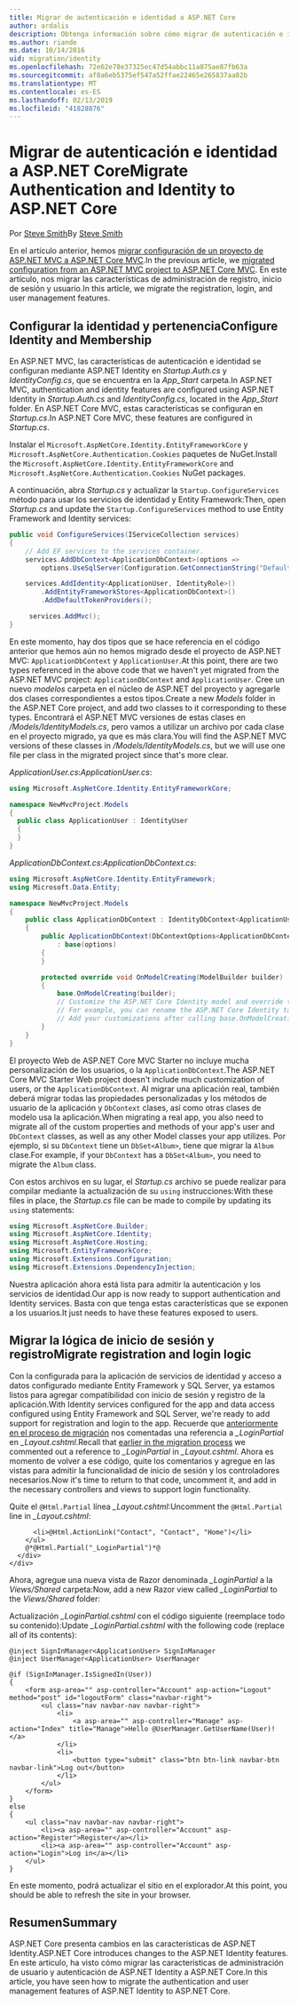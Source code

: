 ```yaml
---
title: Migrar de autenticación e identidad a ASP.NET Core
author: ardalis
description: Obtenga información sobre cómo migrar de autenticación e identidad de un proyecto ASP.NET MVC a un proyecto de ASP.NET Core MVC.
ms.author: riande
ms.date: 10/14/2016
uid: migration/identity
ms.openlocfilehash: 72e62e78e37325ec47d54abbc11a875ae87fb63a
ms.sourcegitcommit: af8a6eb5375ef547a52ffae22465e265837aa82b
ms.translationtype: MT
ms.contentlocale: es-ES
ms.lasthandoff: 02/13/2019
ms.locfileid: "41828876"
---
```

# <a name="migrate-authentication-and-identity-to-aspnet-core"></a><span data-ttu-id="a508f-103">Migrar de autenticación e identidad a ASP.NET Core</span><span class="sxs-lookup"><span data-stu-id="a508f-103">Migrate Authentication and Identity to ASP.NET Core</span></span>

<span data-ttu-id="a508f-104">Por [Steve Smith](https://ardalis.com/)</span><span class="sxs-lookup"><span data-stu-id="a508f-104">By [Steve Smith](https://ardalis.com/)</span></span>

<span data-ttu-id="a508f-105">En el artículo anterior, hemos [migrar configuración de un proyecto de ASP.NET MVC a ASP.NET Core MVC](xref:migration/configuration).</span><span class="sxs-lookup"><span data-stu-id="a508f-105">In the previous article, we [migrated configuration from an ASP.NET MVC project to ASP.NET Core MVC](xref:migration/configuration).</span></span> <span data-ttu-id="a508f-106">En este artículo, nos migrar las características de administración de registro, inicio de sesión y usuario.</span><span class="sxs-lookup"><span data-stu-id="a508f-106">In this article, we migrate the registration, login, and user management features.</span></span>

## <a name="configure-identity-and-membership"></a><span data-ttu-id="a508f-107">Configurar la identidad y pertenencia</span><span class="sxs-lookup"><span data-stu-id="a508f-107">Configure Identity and Membership</span></span>

<span data-ttu-id="a508f-108">En ASP.NET MVC, las características de autenticación e identidad se configuran mediante ASP.NET Identity en *Startup.Auth.cs* y *IdentityConfig.cs*, que se encuentra en la *App_Start* carpeta.</span><span class="sxs-lookup"><span data-stu-id="a508f-108">In ASP.NET MVC, authentication and identity features are configured using ASP.NET Identity in *Startup.Auth.cs* and *IdentityConfig.cs*, located in the *App_Start* folder.</span></span> <span data-ttu-id="a508f-109">En ASP.NET Core MVC, estas características se configuran en *Startup.cs*.</span><span class="sxs-lookup"><span data-stu-id="a508f-109">In ASP.NET Core MVC, these features are configured in *Startup.cs*.</span></span>

<span data-ttu-id="a508f-110">Instalar el `Microsoft.AspNetCore.Identity.EntityFrameworkCore` y `Microsoft.AspNetCore.Authentication.Cookies` paquetes de NuGet.</span><span class="sxs-lookup"><span data-stu-id="a508f-110">Install the `Microsoft.AspNetCore.Identity.EntityFrameworkCore` and `Microsoft.AspNetCore.Authentication.Cookies` NuGet packages.</span></span>

<span data-ttu-id="a508f-111">A continuación, abra *Startup.cs* y actualizar la `Startup.ConfigureServices` método para usar los servicios de identidad y Entity Framework:</span><span class="sxs-lookup"><span data-stu-id="a508f-111">Then, open *Startup.cs* and update the `Startup.ConfigureServices` method to use Entity Framework and Identity services:</span></span>

```csharp
public void ConfigureServices(IServiceCollection services)
{
    // Add EF services to the services container.
    services.AddDbContext<ApplicationDbContext>(options =>
        options.UseSqlServer(Configuration.GetConnectionString("DefaultConnection")));

    services.AddIdentity<ApplicationUser, IdentityRole>()
        .AddEntityFrameworkStores<ApplicationDbContext>()
        .AddDefaultTokenProviders();

     services.AddMvc();
}
```

<span data-ttu-id="a508f-112">En este momento, hay dos tipos que se hace referencia en el código anterior que hemos aún no hemos migrado desde el proyecto de ASP.NET MVC: `ApplicationDbContext` y `ApplicationUser`.</span><span class="sxs-lookup"><span data-stu-id="a508f-112">At this point, there are two types referenced in the above code that we haven't yet migrated from the ASP.NET MVC project: `ApplicationDbContext` and `ApplicationUser`.</span></span> <span data-ttu-id="a508f-113">Cree un nuevo *modelos* carpeta en el núcleo de ASP.NET del proyecto y agregarle dos clases correspondientes a estos tipos.</span><span class="sxs-lookup"><span data-stu-id="a508f-113">Create a new *Models* folder in the ASP.NET Core project, and add two classes to it corresponding to these types.</span></span> <span data-ttu-id="a508f-114">Encontrará el ASP.NET MVC versiones de estas clases en */Models/IdentityModels.cs*, pero vamos a utilizar un archivo por cada clase en el proyecto migrado, ya que es más clara.</span><span class="sxs-lookup"><span data-stu-id="a508f-114">You will find the ASP.NET MVC versions of these classes in */Models/IdentityModels.cs*, but we will use one file per class in the migrated project since that's more clear.</span></span>

<span data-ttu-id="a508f-115">*ApplicationUser.cs*:</span><span class="sxs-lookup"><span data-stu-id="a508f-115">*ApplicationUser.cs*:</span></span>

```csharp
using Microsoft.AspNetCore.Identity.EntityFrameworkCore;

namespace NewMvcProject.Models
{
  public class ApplicationUser : IdentityUser
  {
  }
}
```

<span data-ttu-id="a508f-116">*ApplicationDbContext.cs*:</span><span class="sxs-lookup"><span data-stu-id="a508f-116">*ApplicationDbContext.cs*:</span></span>

```csharp
using Microsoft.AspNetCore.Identity.EntityFramework;
using Microsoft.Data.Entity;

namespace NewMvcProject.Models
{
    public class ApplicationDbContext : IdentityDbContext<ApplicationUser>
    {
        public ApplicationDbContext(DbContextOptions<ApplicationDbContext> options)
            : base(options)
        {
        }

        protected override void OnModelCreating(ModelBuilder builder)
        {
            base.OnModelCreating(builder);
            // Customize the ASP.NET Core Identity model and override the defaults if needed.
            // For example, you can rename the ASP.NET Core Identity table names and more.
            // Add your customizations after calling base.OnModelCreating(builder);
        }
    }
}
```

<span data-ttu-id="a508f-117">El proyecto Web de ASP.NET Core MVC Starter no incluye mucha personalización de los usuarios, o la `ApplicationDbContext`.</span><span class="sxs-lookup"><span data-stu-id="a508f-117">The ASP.NET Core MVC Starter Web project doesn't include much customization of users, or the `ApplicationDbContext`.</span></span> <span data-ttu-id="a508f-118">Al migrar una aplicación real, también deberá migrar todas las propiedades personalizadas y los métodos de usuario de la aplicación y `DbContext` clases, así como otras clases de modelo usa la aplicación.</span><span class="sxs-lookup"><span data-stu-id="a508f-118">When migrating a real app, you also need to migrate all of the custom properties and methods of your app's user and `DbContext` classes, as well as any other Model classes your app utilizes.</span></span> <span data-ttu-id="a508f-119">Por ejemplo, si su `DbContext` tiene un `DbSet<Album>`, tiene que migrar la `Album` clase.</span><span class="sxs-lookup"><span data-stu-id="a508f-119">For example, if your `DbContext` has a `DbSet<Album>`, you need to migrate the `Album` class.</span></span>

<span data-ttu-id="a508f-120">Con estos archivos en su lugar, el *Startup.cs* archivo se puede realizar para compilar mediante la actualización de su `using` instrucciones:</span><span class="sxs-lookup"><span data-stu-id="a508f-120">With these files in place, the *Startup.cs* file can be made to compile by updating its `using` statements:</span></span>

```csharp
using Microsoft.AspNetCore.Builder;
using Microsoft.AspNetCore.Identity;
using Microsoft.AspNetCore.Hosting;
using Microsoft.EntityFrameworkCore;
using Microsoft.Extensions.Configuration;
using Microsoft.Extensions.DependencyInjection;
```

<span data-ttu-id="a508f-121">Nuestra aplicación ahora está lista para admitir la autenticación y los servicios de identidad.</span><span class="sxs-lookup"><span data-stu-id="a508f-121">Our app is now ready to support authentication and Identity services.</span></span> <span data-ttu-id="a508f-122">Basta con que tenga estas características que se exponen a los usuarios.</span><span class="sxs-lookup"><span data-stu-id="a508f-122">It just needs to have these features exposed to users.</span></span>

## <a name="migrate-registration-and-login-logic"></a><span data-ttu-id="a508f-123">Migrar la lógica de inicio de sesión y registro</span><span class="sxs-lookup"><span data-stu-id="a508f-123">Migrate registration and login logic</span></span>

<span data-ttu-id="a508f-124">Con la configurada para la aplicación de servicios de identidad y acceso a datos configurado mediante Entity Framework y SQL Server, ya estamos listos para agregar compatibilidad con inicio de sesión y registro de la aplicación.</span><span class="sxs-lookup"><span data-stu-id="a508f-124">With Identity services configured for the app and data access configured using Entity Framework and SQL Server, we're ready to add support for registration and login to the app.</span></span> <span data-ttu-id="a508f-125">Recuerde que [anteriormente en el proceso de migración](xref:migration/mvc#migrate-the-layout-file) nos comentadas una referencia a *_LoginPartial* en *_Layout.cshtml*.</span><span class="sxs-lookup"><span data-stu-id="a508f-125">Recall that [earlier in the migration process](xref:migration/mvc#migrate-the-layout-file) we commented out a reference to *_LoginPartial* in *_Layout.cshtml*.</span></span> <span data-ttu-id="a508f-126">Ahora es momento de volver a ese código, quite los comentarios y agregue en las vistas para admitir la funcionalidad de inicio de sesión y los controladores necesarios.</span><span class="sxs-lookup"><span data-stu-id="a508f-126">Now it's time to return to that code, uncomment it, and add in the necessary controllers and views to support login functionality.</span></span>

<span data-ttu-id="a508f-127">Quite el `@Html.Partial` línea *_Layout.cshtml*:</span><span class="sxs-lookup"><span data-stu-id="a508f-127">Uncomment the `@Html.Partial` line in *_Layout.cshtml*:</span></span>

```cshtml
      <li>@Html.ActionLink("Contact", "Contact", "Home")</li>
    </ul>
    @*@Html.Partial("_LoginPartial")*@
  </div>
</div>
```

<span data-ttu-id="a508f-128">Ahora, agregue una nueva vista de Razor denominada *_LoginPartial* a la *Views/Shared* carpeta:</span><span class="sxs-lookup"><span data-stu-id="a508f-128">Now, add a new Razor view called *_LoginPartial* to the *Views/Shared* folder:</span></span>

<span data-ttu-id="a508f-129">Actualización *_LoginPartial.cshtml* con el código siguiente (reemplace todo su contenido):</span><span class="sxs-lookup"><span data-stu-id="a508f-129">Update *_LoginPartial.cshtml* with the following code (replace all of its contents):</span></span>

```cshtml
@inject SignInManager<ApplicationUser> SignInManager
@inject UserManager<ApplicationUser> UserManager

@if (SignInManager.IsSignedIn(User))
{
    <form asp-area="" asp-controller="Account" asp-action="Logout" method="post" id="logoutForm" class="navbar-right">
        <ul class="nav navbar-nav navbar-right">
            <li>
                <a asp-area="" asp-controller="Manage" asp-action="Index" title="Manage">Hello @UserManager.GetUserName(User)!</a>
            </li>
            <li>
                <button type="submit" class="btn btn-link navbar-btn navbar-link">Log out</button>
            </li>
        </ul>
    </form>
}
else
{
    <ul class="nav navbar-nav navbar-right">
        <li><a asp-area="" asp-controller="Account" asp-action="Register">Register</a></li>
        <li><a asp-area="" asp-controller="Account" asp-action="Login">Log in</a></li>
    </ul>
}
```

<span data-ttu-id="a508f-130">En este momento, podrá actualizar el sitio en el explorador.</span><span class="sxs-lookup"><span data-stu-id="a508f-130">At this point, you should be able to refresh the site in your browser.</span></span>

## <a name="summary"></a><span data-ttu-id="a508f-131">Resumen</span><span class="sxs-lookup"><span data-stu-id="a508f-131">Summary</span></span>

<span data-ttu-id="a508f-132">ASP.NET Core presenta cambios en las características de ASP.NET Identity.</span><span class="sxs-lookup"><span data-stu-id="a508f-132">ASP.NET Core introduces changes to the ASP.NET Identity features.</span></span> <span data-ttu-id="a508f-133">En este artículo, ha visto cómo migrar las características de administración de usuario y autenticación de ASP.NET Identity a ASP.NET Core.</span><span class="sxs-lookup"><span data-stu-id="a508f-133">In this article, you have seen how to migrate the authentication and user management features of ASP.NET Identity to ASP.NET Core.</span></span>
